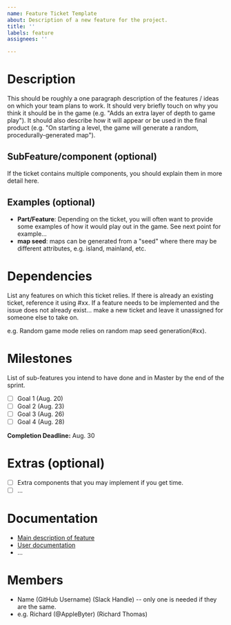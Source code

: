 ```yaml
---
name: Feature Ticket Template
about: Description of a new feature for the project.
title: ''
labels: feature
assignees: ''

---
```


# **Description**
This should be roughly a one paragraph description of the features / ideas on which your team plans to work. It should very briefly touch on why you think it should be in the game (e.g. "Adds an extra layer of depth to game play"). It should also describe how it will appear or be used in the final product (e.g. "On starting a level, the game will generate a random, procedurally-generated map").

## SubFeature/component (optional)
If the ticket contains multiple components, you should explain them in more detail here.

## **Examples (optional)**
- **Part/Feature**: Depending on the ticket, you will often want to provide some examples of how it would play out in the game. See next point for example...
- **map seed**: maps can be generated from a "seed" where there may be different attributes, e.g. island, mainland, etc.
# **Dependencies**

List any features on which this ticket relies. If there is already an existing ticket, reference it using #xx. If a feature needs to be implemented and the issue does not already exist... make a new ticket and leave it unassigned for someone else to take on.

e.g. Random game mode relies on random map seed generation(#xx).

# **Milestones**
List of sub-features you intend to have done and in Master by the end of the sprint.
- [ ] Goal 1 (Aug. 20)
- [ ] Goal 2 (Aug. 23)
- [ ] Goal 3 (Aug. 26)
- [ ] Goal 4 (Aug. 28)

**Completion Deadline:** Aug. 30

# **Extras (optional)**
- [ ] Extra components that you may implement if you get time.
- [ ] ...

# **Documentation**
- [Main description of feature](../wiki/Feature)
- [User documentation](../wiki/Game-Guide#section1)
- ...

# **Members**
- Name (GitHub Username) (Slack Handle) -- only one is needed if they are the same.
- e.g. Richard (@AppleByter) (Richard Thomas)
